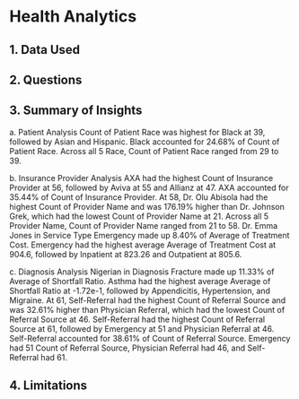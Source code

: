 # Health Analytics

## 1. Data Used
## 2. Questions
## 3. Summary of Insights
a. Patient Analysis
Count of Patient Race was highest for Black at 39, followed by Asian and Hispanic.
Black accounted for 24.68% of Count of Patient Race.
Across all 5 Race, Count of Patient Race ranged from 29 to 39.

b. Insurance Provider Analysis
AXA had the highest Count of Insurance Provider at 56, followed by Aviva at 55 and Allianz at 47.
AXA accounted for 35.44% of Count of Insurance Provider.
At 58, Dr. Olu Abisola had the highest Count of Provider Name and was 176.19% higher than Dr. Johnson Grek, which had the lowest Count of Provider Name at 21.
Across all 5 Provider Name, Count of Provider Name ranged from 21 to 58.
Dr. Emma Jones in Service Type Emergency made up 8.40% of Average of Treatment Cost.
Emergency had the highest average Average of Treatment Cost at 904.6, followed by Inpatient at 823.26 and Outpatient at 805.6.

c. Diagnosis Analysis
Nigerian in Diagnosis Fracture made up 11.33% of Average of Shortfall Ratio.
Asthma had the highest average Average of Shortfall Ratio at -1.72e-1, followed by Appendicitis, Hypertension, and Migraine.
At 61, Self-Referral had the highest Count of Referral Source and was 32.61% higher than Physician Referral, which had the lowest Count of Referral Source at 46.
Self-Referral had the highest Count of Referral Source at 61, followed by Emergency at 51 and Physician Referral at 46.
Self-Referral accounted for 38.61% of Count of Referral Source.
Emergency had 51 Count of Referral Source, Physician Referral had 46, and Self-Referral had 61.
## 4. Limitations

